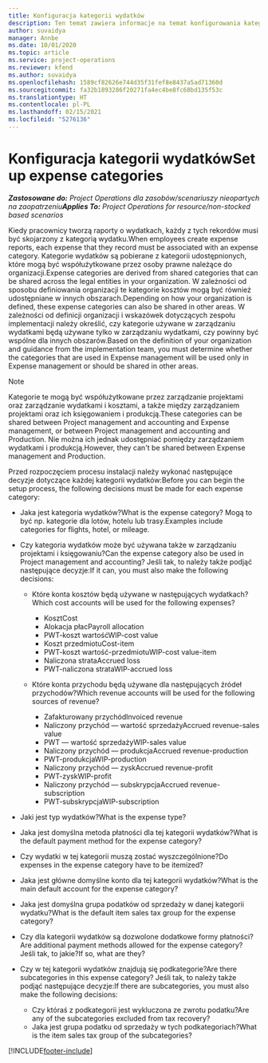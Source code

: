 ```yaml
---
title: Konfiguracja kategorii wydatków
description: Ten temat zawiera informacje na temat konfigurowania kategorii wydatków i udostępnionych kategorii raportów z wydatków.
author: suvaidya
manager: Annbe
ms.date: 10/01/2020
ms.topic: article
ms.service: project-operations
ms.reviewer: kfend
ms.author: suvaidya
ms.openlocfilehash: 1589cf82626e744d35f31fef8e8437a5ad71360d
ms.sourcegitcommit: fa32b1893286f20271fa4ec4be8fc68bd135f53c
ms.translationtype: HT
ms.contentlocale: pl-PL
ms.lasthandoff: 02/15/2021
ms.locfileid: "5276136"
---
```

# <a name="set-up-expense-categories"></a><span data-ttu-id="53a2b-103">Konfiguracja kategorii wydatków</span><span class="sxs-lookup"><span data-stu-id="53a2b-103">Set up expense categories</span></span>

<span data-ttu-id="53a2b-104">_**Zastosowane do:** Project Operations dla zasobów/scenariuszy nieopartych na zaopatrzeniu_</span><span class="sxs-lookup"><span data-stu-id="53a2b-104">_**Applies To:** Project Operations for resource/non-stocked based scenarios_</span></span>

<span data-ttu-id="53a2b-105">Kiedy pracownicy tworzą raporty o wydatkach, każdy z tych rekordów musi być skojarzony z kategorią wydatku.</span><span class="sxs-lookup"><span data-stu-id="53a2b-105">When employees create expense reports, each expense that they record must be associated with an expense category.</span></span> <span data-ttu-id="53a2b-106">Kategorie wydatków są pobierane z kategorii udostępnionych, które mogą być współużytkowane przez osoby prawne należące do organizacji.</span><span class="sxs-lookup"><span data-stu-id="53a2b-106">Expense categories are derived from shared categories that can be shared across the legal entities in your organization.</span></span> <span data-ttu-id="53a2b-107">W zależności od sposobu definiowania organizacji te kategorie kosztów mogą być również udostępniane w innych obszarach.</span><span class="sxs-lookup"><span data-stu-id="53a2b-107">Depending on how your organization is defined, these expense categories can also be shared in other areas.</span></span> <span data-ttu-id="53a2b-108">W zależności od definicji organizacji i wskazówek dotyczących zespołu implementacji należy określić, czy kategorie używane w zarządzaniu wydatkami będą używane tylko w zarządzaniu wydatkami, czy powinny być wspólne dla innych obszarów.</span><span class="sxs-lookup"><span data-stu-id="53a2b-108">Based on the definition of your organization and guidance from the implementation team, you must determine whether the categories that are used in Expense management will be used only in Expense management or should be shared in other areas.</span></span>

> [!NOTE]
> <span data-ttu-id="53a2b-109">Kategorie te mogą być współużytkowane przez zarządzanie projektami oraz zarządzanie wydatkami i kosztami, a także między zarządzaniem projektami oraz ich księgowaniem i produkcją.</span><span class="sxs-lookup"><span data-stu-id="53a2b-109">These categories can be shared between Project management and accounting and Expense management, or between Project management and accounting and Production.</span></span> <span data-ttu-id="53a2b-110">Nie można ich jednak udostępniać pomiędzy zarządzaniem wydatkami i produkcją.</span><span class="sxs-lookup"><span data-stu-id="53a2b-110">However, they can't be shared between Expense management and Production.</span></span>

<span data-ttu-id="53a2b-111">Przed rozpoczęciem procesu instalacji należy wykonać następujące decyzje dotyczące każdej kategorii wydatków:</span><span class="sxs-lookup"><span data-stu-id="53a2b-111">Before you can begin the setup process, the following decisions must be made for each expense category:</span></span>

- <span data-ttu-id="53a2b-112">Jaka jest kategoria wydatków?</span><span class="sxs-lookup"><span data-stu-id="53a2b-112">What is the expense category?</span></span> <span data-ttu-id="53a2b-113">Mogą to być np. kategorie dla lotów, hotelu lub trasy.</span><span class="sxs-lookup"><span data-stu-id="53a2b-113">Examples include categories for flights, hotel, or mileage.</span></span>
- <span data-ttu-id="53a2b-114">Czy kategoria wydatków może być używana także w zarządzaniu projektami i księgowaniu?</span><span class="sxs-lookup"><span data-stu-id="53a2b-114">Can the expense category also be used in Project management and accounting?</span></span> <span data-ttu-id="53a2b-115">Jeśli tak, to należy także podjąć następujące decyzje:</span><span class="sxs-lookup"><span data-stu-id="53a2b-115">If it can, you must also make the following decisions:</span></span>

    - <span data-ttu-id="53a2b-116">Które konta kosztów będą używane w następujących wydatkach?</span><span class="sxs-lookup"><span data-stu-id="53a2b-116">Which cost accounts will be used for the following expenses?</span></span>

        - <span data-ttu-id="53a2b-117">Koszt</span><span class="sxs-lookup"><span data-stu-id="53a2b-117">Cost</span></span>
        - <span data-ttu-id="53a2b-118">Alokacja płac</span><span class="sxs-lookup"><span data-stu-id="53a2b-118">Payroll allocation</span></span>
        - <span data-ttu-id="53a2b-119">PWT-koszt wartość</span><span class="sxs-lookup"><span data-stu-id="53a2b-119">WIP-cost value</span></span>
        - <span data-ttu-id="53a2b-120">Koszt przedmiotu</span><span class="sxs-lookup"><span data-stu-id="53a2b-120">Cost-item</span></span>
        - <span data-ttu-id="53a2b-121">PWT-koszt wartość-przedmiotu</span><span class="sxs-lookup"><span data-stu-id="53a2b-121">WIP-cost value-item</span></span>
        - <span data-ttu-id="53a2b-122">Naliczona strata</span><span class="sxs-lookup"><span data-stu-id="53a2b-122">Accrued loss</span></span>
        - <span data-ttu-id="53a2b-123">PWT-naliczona strata</span><span class="sxs-lookup"><span data-stu-id="53a2b-123">WIP-accrued loss</span></span>

    - <span data-ttu-id="53a2b-124">Które konta przychodu będą używane dla następujących źródeł przychodów?</span><span class="sxs-lookup"><span data-stu-id="53a2b-124">Which revenue accounts will be used for the following sources of revenue?</span></span>

        - <span data-ttu-id="53a2b-125">Zafakturowany przychód</span><span class="sxs-lookup"><span data-stu-id="53a2b-125">Invoiced revenue</span></span>
        - <span data-ttu-id="53a2b-126">Naliczony przychód — wartość sprzedaży</span><span class="sxs-lookup"><span data-stu-id="53a2b-126">Accrued revenue-sales value</span></span>
        - <span data-ttu-id="53a2b-127">PWT — wartość sprzedaży</span><span class="sxs-lookup"><span data-stu-id="53a2b-127">WIP-sales value</span></span>
        - <span data-ttu-id="53a2b-128">Naliczony przychód — produkcja</span><span class="sxs-lookup"><span data-stu-id="53a2b-128">Accrued revenue-production</span></span>
        - <span data-ttu-id="53a2b-129">PWT-produkcja</span><span class="sxs-lookup"><span data-stu-id="53a2b-129">WIP-production</span></span>
        - <span data-ttu-id="53a2b-130">Naliczony przychód — zysk</span><span class="sxs-lookup"><span data-stu-id="53a2b-130">Accrued revenue-profit</span></span>
        - <span data-ttu-id="53a2b-131">PWT-zysk</span><span class="sxs-lookup"><span data-stu-id="53a2b-131">WIP-profit</span></span>
        - <span data-ttu-id="53a2b-132">Naliczony przychód — subskrypcja</span><span class="sxs-lookup"><span data-stu-id="53a2b-132">Accrued revenue-subscription</span></span>
        - <span data-ttu-id="53a2b-133">PWT-subskrypcja</span><span class="sxs-lookup"><span data-stu-id="53a2b-133">WIP-subscription</span></span>

- <span data-ttu-id="53a2b-134">Jaki jest typ wydatków?</span><span class="sxs-lookup"><span data-stu-id="53a2b-134">What is the expense type?</span></span>
- <span data-ttu-id="53a2b-135">Jaka jest domyślna metoda płatności dla tej kategorii wydatków?</span><span class="sxs-lookup"><span data-stu-id="53a2b-135">What is the default payment method for the expense category?</span></span>
- <span data-ttu-id="53a2b-136">Czy wydatki w tej kategorii muszą zostać wyszczególnione?</span><span class="sxs-lookup"><span data-stu-id="53a2b-136">Do expenses in the expense category have to be itemized?</span></span>
- <span data-ttu-id="53a2b-137">Jaka jest główne domyślne konto dla tej kategorii wydatków?</span><span class="sxs-lookup"><span data-stu-id="53a2b-137">What is the main default account for the expense category?</span></span>
- <span data-ttu-id="53a2b-138">Jaka jest domyślna grupa podatków od sprzedaży w danej kategorii wydatku?</span><span class="sxs-lookup"><span data-stu-id="53a2b-138">What is the default item sales tax group for the expense category?</span></span>
- <span data-ttu-id="53a2b-139">Czy dla kategorii wydatków są dozwolone dodatkowe formy płatności?</span><span class="sxs-lookup"><span data-stu-id="53a2b-139">Are additional payment methods allowed for the expense category?</span></span> <span data-ttu-id="53a2b-140">Jeśli tak, to jakie?</span><span class="sxs-lookup"><span data-stu-id="53a2b-140">If so, what are they?</span></span>
- <span data-ttu-id="53a2b-141">Czy w tej kategorii wydatków znajdują się podkategorie?</span><span class="sxs-lookup"><span data-stu-id="53a2b-141">Are there subcategories in this expense category?</span></span> <span data-ttu-id="53a2b-142">Jeśli tak, to należy także podjąć następujące decyzje:</span><span class="sxs-lookup"><span data-stu-id="53a2b-142">If there are subcategories, you must also make the following decisions:</span></span>

    - <span data-ttu-id="53a2b-143">Czy któraś z podkategorii jest wykluczona ze zwrotu podatku?</span><span class="sxs-lookup"><span data-stu-id="53a2b-143">Are any of the subcategories excluded from tax recovery?</span></span>
    - <span data-ttu-id="53a2b-144">Jaka jest grupa podatku od sprzedaży w tych podkategoriach?</span><span class="sxs-lookup"><span data-stu-id="53a2b-144">What is the item sales tax group of the subcategories?</span></span>


[!INCLUDE[footer-include](../includes/footer-banner.md)]